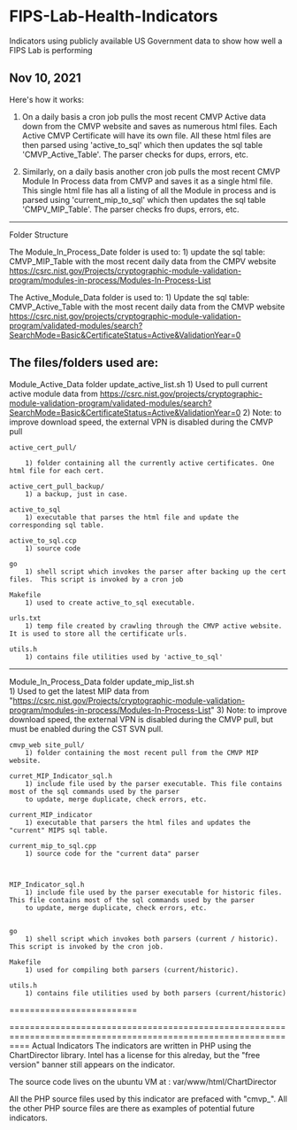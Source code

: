 # FIPS-Lab-Health-Indicators
Indicators using publicly available US Government data to show how well a FIPS Lab is performing


Nov 10, 2021
--------------------------------------------------------------
Here's how it works:

1) On a daily basis a cron job pulls the most recent CMVP Active data down from the CMVP website and saves as numerous html files.
Each Active CMVP Certificate will have its own file. All these html files are then parsed  using 'active_to_sql' which then updates the sql table 'CMVP_Active_Table'. The parser checks for dups, errors, etc.

2) Similarly, on a daily basis another cron job pulls the most recent CMVP Module In Process data from CMVP and saves it as a single html file.
This single html file has all a listing of all the Module in process and is parsed using 'current_mip_to_sql' which then updates the sql table
'CMPV_MIP_Table'. The parser checks fro dups, errors, etc.

--------------------------------------------------------------------
Folder Structure

The Module_In_Process_Date folder is used to:
	1) update the sql table: CMVP_MIP_Table  with the most recent daily data 
	   from  the CMPV website https://csrc.nist.gov/Projects/cryptographic-module-validation-program/modules-in-process/Modules-In-Process-List 
	
The Active_Module_Data folder is used to:
	1) Update the sql table: CMVP_Active_Table with the most recent daily data
		from the CMVP website 	https://csrc.nist.gov/projects/cryptographic-module-validation-program/validated-modules/search?SearchMode=Basic&CertificateStatus=Active&ValidationYear=0


The files/folders used are:
-----------------------------
Module_Active_Data folder
	update_active_list.sh
		1) Used to pull current active module data from https://csrc.nist.gov/projects/cryptographic-module-validation-program/validated-modules/search?SearchMode=Basic&CertificateStatus=Active&ValidationYear=0
		2) Note: to improve download speed, the external VPN is disabled during the CMVP pull
	
	active_cert_pull/
	
		1) folder containing all the currently active certificates. One html file for each cert.
	
	active_cert_pull_backup/
		1) a backup, just in case.
	
	active_to_sql
		1) executable that parses the html file and update the corresponding sql table.
	
	active_to_sql.ccp
		1) source code
	
	go
		1) shell script which invokes the parser after backing up the cert files.  This script is invoked by a cron job
	
	Makefile
		1) used to create active_to_sql executable.
	
	urls.txt
		1) temp file created by crawling through the CMVP active website. It is used to store all the certificate urls.
	
	utils.h
		1) contains file utilities used by 'active_to_sql'		

------------------------------
Module_In_Process_Data folder
	update_mip_list.sh  		
		1) Used to get the latest MIP data 
		from "https://csrc.nist.gov/Projects/cryptographic-module-validation-program/modules-in-process/Modules-In-Process-List" 
		3) Note: to improve download speed, the external VPN is disabled during the CMVP pull, but must be enabled
		during the CST SVN pull.
	
	cmvp_web site_pull/
		1) folder containing the most recent pull from the CMVP MIP website.
	
	curret_MIP_Indicator_sql.h
		1) include file used by the parser executable. This file contains most of the sql commands used by the parser 
		to update, merge duplicate, check errors, etc.
	
	current_MIP_indicator
		1) executable that parsers the html files and updates the "current" MIPS sql table.
	
	current_mip_to_sql.cpp
		1) source code for the "current data" parser
	
	
	
	MIP_Indicator_sql.h
		1) include file used by the parser executable for historic files. This file contains most of the sql commands used by the parser 
		to update, merge duplicate, check errors, etc.

	
	go
		1) shell script which invokes both parsers (current / historic). This script is invoked by the cron job.
	
	Makefile
		1) used for compiling both parsers (current/historic).
	
	utils.h
		1) contains file utilities used by both parsers (current/historic)


=========================

================================================================================================================
Actual Indicators
The indicators are written in PHP using the ChartDirector library. Intel has a license for this alreday, but the "free version" banner still appears
on the indicator.

The source code lives on the ubuntu VM at :
var/www/html/ChartDirector

All the PHP source files used by this indicator are prefaced with "cmvp_".  All the other PHP source files are there as examples of potential future
indicators.




